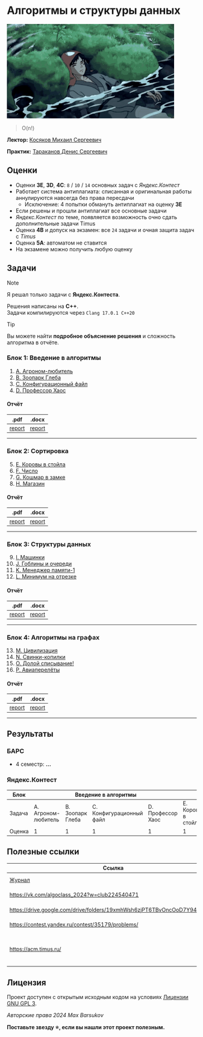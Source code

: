 # Алгоритмы и структуры данных

<img alt="dead-lofi" src="https://github.com/maxbarsukov/itmo/blob/master/.docs/dead-lofi.gif" height="250">

> O(n!)

**Лектор:** [Косяков Михаил Сергеевич](https://my.itmo.ru/persons/139799)

**Практик:** [Тараканов Денис Сергеевич](https://my.itmo.ru/persons/173960)

## Оценки

- Оценки **3E**, **3D**, **4C**: `8` / `10` / `14` основных задач с *Яндекс.Контест*
- Работает система антиплагиата: списанная и оригинальная работы аннулируются навсегда без права пересдачи
    - Исключение: 4 попытки обмануть антиплагиат на оценку **3Е**
- Если решены и прошли антиплагиат все основные задачи
- *Яндекс.Контест* по теме, появляется возможность очно сдать дополнительные задачи Timus
- Оценка **4B** и допуск на экзамен: все `24` задачи и очная защита задач с *Timus*
- Оценка **5A**: автоматом не ставится
- На экзамене можно получить любую оценку

## Задачи

> [!NOTE]
> Я решал только задачи с **Яндекс.Контеста**.

Решения написаны на **C++**. \
Задачи компилируются через `Clang 17.0.1 C++20`

> [!TIP]
> Вы можете найти **подробное объяснение решения** и сложность алгоритма в отчёте.

### Блок 1: Введение в алгоритмы

1. [A. Агроном-любитель](./обязательные%20задачи/A.%20Агроном-любитель)
2. [B. Зоопарк Глеба](./обязательные%20задачи/B.%20Зоопарк%20Глеба)
3. [C. Конфигурационный файл](./обязательные%20задачи/C.%20Конфигурационный%20файл)
4. [D. Профессор Хаос](./обязательные%20задачи/D.%20Профессор%20Хаос)

#### Отчёт
|.pdf|.docx|
|-|-|
| [report](./обязательные%20задачи/docs/P3215.Барсуков%20Максим%20Андреевич.ABCD.pdf) | [report](./обязательные%20задачи/docs/P3215.Барсуков%20Максим%20Андреевич.ABCD.docx) |

---

### Блок 2: Сортировка

5. [E. Коровы в стойла](./обязательные%20задачи/E.%20Коровы%20в%20стойла)
6. [F. Число](./обязательные%20задачи/F.%20Число)
7. [G. Кошмар в замке](./обязательные%20задачи/G.%20Кошмар%20в%20замке)
8. [H. Магазин](./обязательные%20задачи/H.%20Магазин)

#### Отчёт
|.pdf|.docx|
|-|-|
| [report](./обязательные%20задачи/docs/P3215.Барсуков%20Максим%20Андреевич.EFGH.pdf) | [report](./обязательные%20задачи/docs/P3215.Барсуков%20Максим%20Андреевич.EFGH.docx) |

---

### Блок 3: Структуры данных

9. [I. Машинки](./обязательные%20задачи/I.%20Машинки)
10. [J. Гоблины и очереди](./обязательные%20задачи/J.%20Гоблины%20и%20очереди)
11. [K. Менеджер памяти-1](./обязательные%20задачи/K.%20Менеджер%20памяти-1)
12. [L. Минимум на отрезке](./обязательные%20задачи/L.%20Минимум%20на%20отрезке)

#### Отчёт
|.pdf|.docx|
|-|-|
| [report](./обязательные%20задачи/docs/P3215.Барсуков%20Максим%20Андреевич.IJKL.pdf) | [report](./обязательные%20задачи/docs/P3215.Барсуков%20Максим%20Андреевич.IJKL.docx) |

---

### Блок 4: Алгоритмы на графах

13. [M. Цивилизация](./обязательные%20задачи/M.%20Цивилизация)
14. [N. Свинки-копилки](./обязательные%20задачи/N.%20Свинки-копилки)
15. [O. Долой списывание!](./обязательные%20задачи/O.%20Долой%20списывание!)
16. [P. Авиаперелёты](./обязательные%20задачи/P.%20Авиаперелёты)

#### Отчёт
|.pdf|.docx|
|-|-|
| [report](./обязательные%20задачи/docs/P3215.Барсуков%20Максим%20Андреевич.MNOP.pdf) | [report](./обязательные%20задачи/docs/P3215.Барсуков%20Максим%20Андреевич.MNOP.docx) |


---

## Результаты

### БАРС

- 4 семестр: **...**

### Яндекс.Контест

<table>
    <thead>
        <tr>
            <th>Блок</th>
            <th colspan=4>Введение в алгоритмы</th>
            <th colspan=4>Сортировка</th>
            <th colspan=4>Структуры данных</th>
            <th colspan=4>Алгоритмы на графах</th>
        </tr>
    </thead>
    <tbody>
        <tr>
            <td>Задача</td>
            <td>A. Агроном-любитель</td>
            <td>B. Зоопарк Глеба</td>
            <td>C. Конфигурационный файл</td>
            <td>D. Профессор Хаос</td>
            <td>E. Коровы в стойла</td>
            <td>F. Число</td>
            <td>G. Кошмар в замке</td>
            <td>H. Магазин</td>
            <td>I. Машинки</td>
            <td>J. Гоблины и очереди</td>
            <td>K. Мененджер памяти-1</td>
            <td>L. Минимум на отрезке</td>
            <td>M. Цивилизация</td>
            <td>N. Свинки-копилки</td>
            <td>O. Долой списывание!</td>
            <td>P. Авиаперелёты</td>
        </tr>
        <tr>
            <td>Оценка</td>
            <td>1</td>
            <td>1</td>
            <td>1</td>
            <td>1</td>
            <td>1</td>
            <td>1</td>
            <td>1</td>
            <td>1</td>
            <td>1</td>
            <td>1</td>
            <td>1</td>
            <td>1</td>
            <td>1</td>
            <td>1</td>
            <td>1</td>
            <td>1</td>
        </tr>
    </tbody>
</table>


## Полезные ссылки

| Ссылка | Описание |
| --- | --- |
| [Журнал](https://docs.google.com/spreadsheets/d/1_Vozd6MMAwertVP0M9M3tGCpY1nvXpYkFHdcv9ohngU/edit#gid=662727099) | Журнал (весна 2024) |
| https://vk.com/algoclass_2024?w=club224540471 | Группа в ВК 2024 |
| https://drive.google.com/drive/folders/19xmhWsh6zjPT6TBvOncOoD7Y94hATKK7 | Слайды лекций 2024 |
| https://contest.yandex.ru/contest/35179/problems/ | Задачи на *Яндекс.Контест* |
| https://acm.timus.ru/ | Задачи на оценки **4B**/**5A** (Регистрация: `vtalgo24_## (фамилия_isu_id)`) |


## Лицензия <a name="license"></a>

Проект доступен с открытым исходным кодом на условиях [Лицензии GNU GPL 3](https://opensource.org/license/gpl-3-0/).

*Авторские права 2024 Max Barsukov*

**Поставьте звезду :star:, если вы нашли этот проект полезным.**

